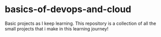# basics-of-devops-and-cloud
Basic projects as I keep learning. 
This repository is a collection of all the small projects that i make in this learning journey!
